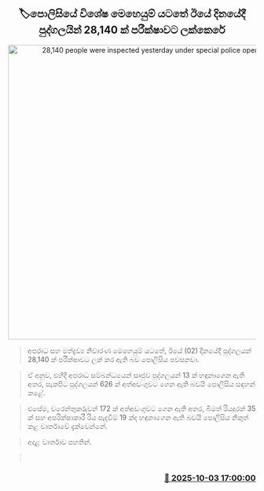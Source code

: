 <p align='center'><b><h2 align='center' title='28,140 people were inspected yesterday under special police operations'>🏷පොලිසියේ විශේෂ මෙහෙයුම් යටතේ ඊ​යේ දිනයේදී පුද්ගලයින් 28,140 ක් පරීක්ෂාවට ලක්කෙරේ</h2></b></p>
<p align='center'><img src='https://helakuru.sgp1.cdn.digitaloceanspaces.com/esana/images/lib/srilanka-police[1].jpg' width='600' alt='28,140 people were inspected yesterday under special police operations'></p>

> අපරාධ සහ මත්ද්‍රව්‍ය නිවාරණ මෙහෙයුම් යටතේ, ඊයේ (02) දිනයේදී පුද්ගලයන් 28,140 ක් පරීක්ෂාවට ලක් කර ඇති බව පොලිසිය පවසනවා.

> ඒ අනුව, එහිදී අපරාධ සම්බන්ධයෙන් සෘජුව පුද්ගලයන් 13 ක් හඳුනාගෙන ඇති අතර, සැකපිට පුද්ගලයන් 626 ක් අත්අඩංගුවට ගෙන ඇති බවයි පොලිසිය සඳහන් කළේ.

> එසේම, වරෙන්තුකරුවන් 172 ක් අත්අඩංගුවට ගෙන ඇති අතර, බීමත් රියදුරන් 35 ක් සහ අපරික්ෂාකාරී රිය පැදවීම් 19 ක්ද හඳුනාගෙන ඇති බවයි පොලිසිය නිකුත් කළ වාර්තාවේ දැක්වෙන්නේ.

> අදාළ වාර්තාව පහතින්.

>  



<h3 align='right'><a href='https://www.helakuru.lk/esana/p/114211/'>📅 2025-10-03 17:00:00</a></h3>
